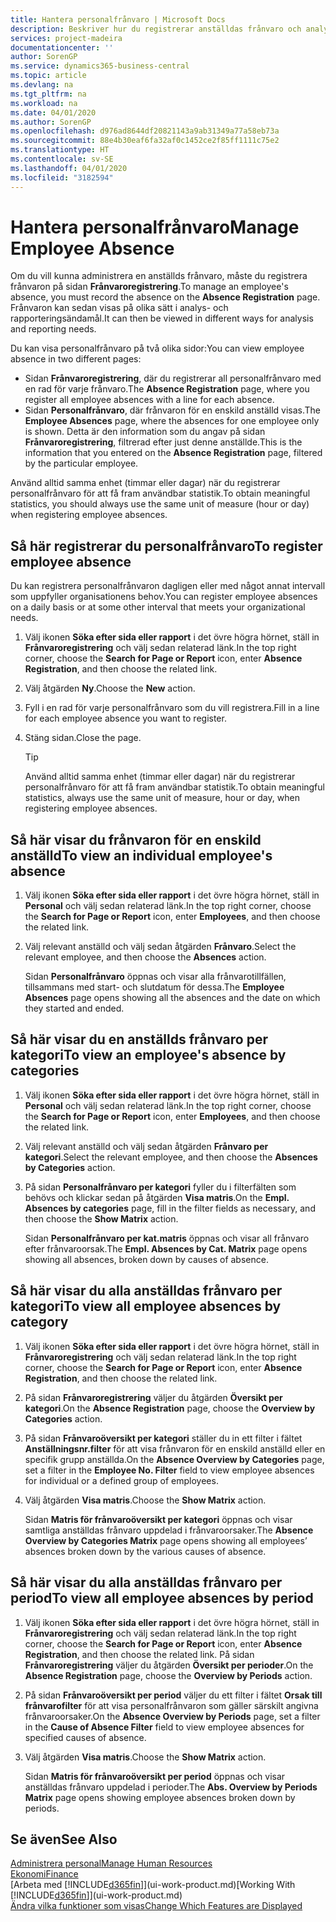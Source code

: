 ```yaml
---
title: Hantera personalfrånvaro | Microsoft Docs
description: Beskriver hur du registrerar anställdas frånvaro och analyserar frånvarostatistik.
services: project-madeira
documentationcenter: ''
author: SorenGP
ms.service: dynamics365-business-central
ms.topic: article
ms.devlang: na
ms.tgt_pltfrm: na
ms.workload: na
ms.date: 04/01/2020
ms.author: SorenGP
ms.openlocfilehash: d976ad8644df20821143a9ab31349a77a58eb73a
ms.sourcegitcommit: 88e4b30eaf6fa32af0c1452ce2f85ff1111c75e2
ms.translationtype: HT
ms.contentlocale: sv-SE
ms.lasthandoff: 04/01/2020
ms.locfileid: "3182594"
---
```

# <a name="manage-employee-absence"></a><span data-ttu-id="9198f-103">Hantera personalfrånvaro</span><span class="sxs-lookup"><span data-stu-id="9198f-103">Manage Employee Absence</span></span>
<span data-ttu-id="9198f-104">Om du vill kunna administrera en anställds frånvaro, måste du registrera frånvaron på sidan **Frånvaroregistrering**.</span><span class="sxs-lookup"><span data-stu-id="9198f-104">To manage an employee's absence, you must record the absence on the **Absence Registration** page.</span></span> <span data-ttu-id="9198f-105">Frånvaron kan sedan visas på olika sätt i analys- och rapporteringsändamål.</span><span class="sxs-lookup"><span data-stu-id="9198f-105">It can then be viewed in different ways for analysis and reporting needs.</span></span>

<span data-ttu-id="9198f-106">Du kan visa personalfrånvaro på två olika sidor:</span><span class="sxs-lookup"><span data-stu-id="9198f-106">You can view employee absence in two different pages:</span></span>

* <span data-ttu-id="9198f-107">Sidan **Frånvaroregistrering**, där du registrerar all personalfrånvaro med en rad för varje frånvaro.</span><span class="sxs-lookup"><span data-stu-id="9198f-107">The **Absence Registration** page, where you register all employee absences with a line for each absence.</span></span>
* <span data-ttu-id="9198f-108">Sidan **Personalfrånvaro**, där frånvaron för en enskild anställd visas.</span><span class="sxs-lookup"><span data-stu-id="9198f-108">The **Employee Absences** page, where the absences for one employee only is shown.</span></span> <span data-ttu-id="9198f-109">Detta är den information som du angav på sidan **Frånvaroregistrering**, filtrerad efter just denne anställde.</span><span class="sxs-lookup"><span data-stu-id="9198f-109">This is the information that you entered on the **Absence Registration** page, filtered by the particular employee.</span></span>

<span data-ttu-id="9198f-110">Använd alltid samma enhet (timmar eller dagar) när du registrerar personalfrånvaro för att få fram användbar statistik.</span><span class="sxs-lookup"><span data-stu-id="9198f-110">To obtain meaningful statistics, you should always use the same unit of measure (hour or day) when registering employee absences.</span></span>

## <a name="to-register-employee-absence"></a><span data-ttu-id="9198f-111">Så här registrerar du personalfrånvaro</span><span class="sxs-lookup"><span data-stu-id="9198f-111">To register employee absence</span></span>
<span data-ttu-id="9198f-112">Du kan registrera personalfrånvaron dagligen eller med något annat intervall som uppfyller organisationens behov.</span><span class="sxs-lookup"><span data-stu-id="9198f-112">You can register employee absences on a daily basis or at some other interval that meets your organizational needs.</span></span>

1. <span data-ttu-id="9198f-113">Välj ikonen **Söka efter sida eller rapport** i det övre högra hörnet, ställ in **Frånvaroregistrering** och välj sedan relaterad länk.</span><span class="sxs-lookup"><span data-stu-id="9198f-113">In the top right corner, choose the **Search for Page or Report** icon, enter **Absence Registration**, and then choose the related link.</span></span>
2. <span data-ttu-id="9198f-114">Välj åtgärden **Ny**.</span><span class="sxs-lookup"><span data-stu-id="9198f-114">Choose the **New** action.</span></span>
3. <span data-ttu-id="9198f-115">Fyll i en rad för varje personalfrånvaro som du vill registrera.</span><span class="sxs-lookup"><span data-stu-id="9198f-115">Fill in a line for each employee absence you want to register.</span></span>
4. <span data-ttu-id="9198f-116">Stäng sidan.</span><span class="sxs-lookup"><span data-stu-id="9198f-116">Close the page.</span></span>

    > [!Tip]
    > <span data-ttu-id="9198f-117">Använd alltid samma enhet (timmar eller dagar) när du registrerar personalfrånvaro för att få fram användbar statistik.</span><span class="sxs-lookup"><span data-stu-id="9198f-117">To obtain meaningful statistics, always use the same unit of measure, hour or day, when registering employee absences.</span></span>

## <a name="to-view-an-individual-employees-absence"></a><span data-ttu-id="9198f-118">Så här visar du frånvaron för en enskild anställd</span><span class="sxs-lookup"><span data-stu-id="9198f-118">To view an individual employee's absence</span></span>
1. <span data-ttu-id="9198f-119">Välj ikonen **Söka efter sida eller rapport** i det övre högra hörnet, ställ in **Personal** och välj sedan relaterad länk.</span><span class="sxs-lookup"><span data-stu-id="9198f-119">In the top right corner, choose the **Search for Page or Report** icon, enter **Employees**, and then choose the related link.</span></span>
2. <span data-ttu-id="9198f-120">Välj relevant anställd och välj sedan åtgärden **Frånvaro**.</span><span class="sxs-lookup"><span data-stu-id="9198f-120">Select the relevant employee, and then choose the **Absences** action.</span></span>

    <span data-ttu-id="9198f-121">Sidan **Personalfrånvaro** öppnas och visar alla frånvarotillfällen, tillsammans med start- och slutdatum för dessa.</span><span class="sxs-lookup"><span data-stu-id="9198f-121">The **Employee Absences** page opens showing all the absences and the date on which they started and ended.</span></span>

## <a name="to-view-an-employees-absence-by-categories"></a><span data-ttu-id="9198f-122">Så här visar du en anställds frånvaro per kategori</span><span class="sxs-lookup"><span data-stu-id="9198f-122">To view an employee's absence by categories</span></span>
1. <span data-ttu-id="9198f-123">Välj ikonen **Söka efter sida eller rapport** i det övre högra hörnet, ställ in **Personal** och välj sedan relaterad länk.</span><span class="sxs-lookup"><span data-stu-id="9198f-123">In the top right corner, choose the **Search for Page or Report** icon, enter **Employees**, and then choose the related link.</span></span>
2. <span data-ttu-id="9198f-124">Välj relevant anställd och välj sedan åtgärden **Frånvaro per kategori**.</span><span class="sxs-lookup"><span data-stu-id="9198f-124">Select the relevant employee, and then choose the **Absences by Categories** action.</span></span>
3. <span data-ttu-id="9198f-125">På sidan **Personalfrånvaro per kategori** fyller du i filterfälten som behövs och klickar sedan på åtgärden **Visa matris**.</span><span class="sxs-lookup"><span data-stu-id="9198f-125">On the **Empl. Absences by categories** page, fill in the filter fields as necessary, and then choose the **Show Matrix** action.</span></span>

    <span data-ttu-id="9198f-126">Sidan **Personalfrånvaro per kat.matris** öppnas och visar all frånvaro efter frånvaroorsak.</span><span class="sxs-lookup"><span data-stu-id="9198f-126">The **Empl. Absences by Cat. Matrix** page opens showing all absences, broken down by causes of absence.</span></span>

## <a name="to-view-all-employee-absences-by-category"></a><span data-ttu-id="9198f-127">Så här visar du alla anställdas frånvaro per kategori</span><span class="sxs-lookup"><span data-stu-id="9198f-127">To view all employee absences by category</span></span>
1. <span data-ttu-id="9198f-128">Välj ikonen **Söka efter sida eller rapport** i det övre högra hörnet, ställ in **Frånvaroregistrering** och välj sedan relaterad länk.</span><span class="sxs-lookup"><span data-stu-id="9198f-128">In the top right corner, choose the **Search for Page or Report** icon, enter **Absence Registration**, and then choose the related link.</span></span>
2. <span data-ttu-id="9198f-129">På sidan **Frånvaroregistrering** väljer du åtgärden **Översikt per kategori**.</span><span class="sxs-lookup"><span data-stu-id="9198f-129">On the **Absence Registration** page, choose the **Overview by Categories** action.</span></span>
3. <span data-ttu-id="9198f-130">På sidan **Frånvaroöversikt per kategori** ställer du in ett filter i fältet **Anställningsnr.filter** för att visa frånvaron för en enskild anställd eller en specifik grupp anställda.</span><span class="sxs-lookup"><span data-stu-id="9198f-130">On the **Absence Overview by Categories** page, set a filter in the **Employee No. Filter** field to view employee absences for individual or a defined group of employees.</span></span>
4. <span data-ttu-id="9198f-131">Välj åtgärden **Visa matris**.</span><span class="sxs-lookup"><span data-stu-id="9198f-131">Choose the **Show Matrix** action.</span></span>

    <span data-ttu-id="9198f-132">Sidan **Matris för frånvaroöversikt per kategori** öppnas och visar samtliga anställdas frånvaro uppdelad i frånvaroorsaker.</span><span class="sxs-lookup"><span data-stu-id="9198f-132">The **Absence Overview by Categories Matrix** page opens showing all employees’ absences broken down by the various causes of absence.</span></span>

## <a name="to-view-all-employee-absences-by-period"></a><span data-ttu-id="9198f-133">Så här visar du alla anställdas frånvaro per period</span><span class="sxs-lookup"><span data-stu-id="9198f-133">To view all employee absences by period</span></span>
1. <span data-ttu-id="9198f-134">Välj ikonen **Söka efter sida eller rapport** i det övre högra hörnet, ställ in **Frånvaroregistrering** och välj sedan relaterad länk.</span><span class="sxs-lookup"><span data-stu-id="9198f-134">In the top right corner, choose the **Search for Page or Report** icon, enter **Absence Registration**, and then choose the related link.</span></span>
   <span data-ttu-id="9198f-135">På sidan **Frånvaroregistrering** väljer du åtgärden **Översikt per perioder**.</span><span class="sxs-lookup"><span data-stu-id="9198f-135">On the **Absence Registration** page, choose the **Overview by Periods** action.</span></span>
2. <span data-ttu-id="9198f-136">På sidan **Frånvaroöversikt per period** väljer du ett filter i fältet **Orsak till frånvarofilter** för att visa personalfrånvaron som gäller särskilt angivna frånvaroorsaker.</span><span class="sxs-lookup"><span data-stu-id="9198f-136">On the **Absence Overview by Periods** page, set a filter in the **Cause of Absence Filter** field to view employee absences for specified causes of absence.</span></span>
3. <span data-ttu-id="9198f-137">Välj åtgärden **Visa matris**.</span><span class="sxs-lookup"><span data-stu-id="9198f-137">Choose the **Show Matrix** action.</span></span>

    <span data-ttu-id="9198f-138">Sidan **Matris för frånvaroöversikt per period** öppnas och visar anställdas frånvaro uppdelad i perioder.</span><span class="sxs-lookup"><span data-stu-id="9198f-138">The **Abs. Overview by Periods Matrix** page opens showing employee absences broken down by periods.</span></span>

## <a name="see-also"></a><span data-ttu-id="9198f-139">Se även</span><span class="sxs-lookup"><span data-stu-id="9198f-139">See Also</span></span>
[<span data-ttu-id="9198f-140">Administrera personal</span><span class="sxs-lookup"><span data-stu-id="9198f-140">Manage Human Resources</span></span>](hr-manage-human-resources.md)  
[<span data-ttu-id="9198f-141">Ekonomi</span><span class="sxs-lookup"><span data-stu-id="9198f-141">Finance</span></span>](finance.md)  
<span data-ttu-id="9198f-142">[Arbeta med [!INCLUDE[d365fin](includes/d365fin_md.md)]](ui-work-product.md)</span><span class="sxs-lookup"><span data-stu-id="9198f-142">[Working With [!INCLUDE[d365fin](includes/d365fin_md.md)]](ui-work-product.md)</span></span>  
[<span data-ttu-id="9198f-143">Ändra vilka funktioner som visas</span><span class="sxs-lookup"><span data-stu-id="9198f-143">Change Which Features are Displayed</span></span>](ui-experiences.md)
